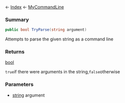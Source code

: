 ← [Index](Api-Index) ← [MyCommandLine](VRage.Game.ModAPI.Ingame.Utilities.MyCommandLine)

### Summary

```csharp
public bool TryParse(string argument)
```

Attempts to parse the given string as a command line

### Returns

[bool](System.Boolean)

`true`if there were arguments in the string,`false`otherwise

### Parameters

* [string](System.String) argument
